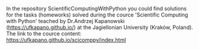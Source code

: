 In the repository ScientificComputingWithPython you could find solutions for the tasks (homeworks) solved during the cource 'Scientific Computing with Python' 
teached by Dr.Andrzej Kapanowski (https://ufkapano.github.io/) at the Jagiellonian University (Kraków, Poland).
The link to the cource content: https://ufkapano.github.io/scicomppy/index.html
